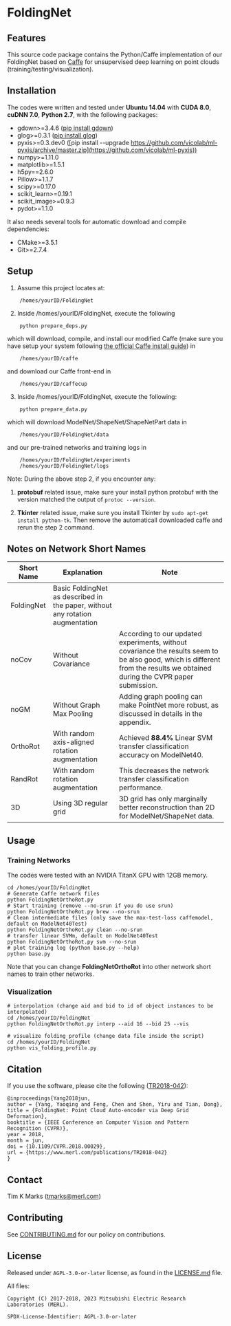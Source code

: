 <!--
Copyright (C) 2023 Mitsubishi Electric Research Laboratories (MERL)

SPDX-License-Identifier: AGPL-3.0-or-later
-->

# FoldingNet

## Features

This source code package contains the Python/Caffe implementation of our FoldingNet based on [Caffe](http://github.com/BVLC/caffe) for unsupervised deep learning on point clouds (training/testing/visualization).

## Installation

The codes were written and tested under **Ubuntu 14.04** with **CUDA 8.0**, **cuDNN 7.0**, **Python 2.7**, with the following packages:
- gdown>=3.4.6 ([pip install gdown](https://github.com/wkentaro/gdown))
- glog>=0.3.1 ([pip install glog](https://github.com/benley/python-glog))
- pyxis>=0.3.dev0 ([pip install --upgrade https://github.com/vicolab/ml-pyxis/archive/master.zip](https://github.com/vicolab/ml-pyxis))
- numpy>=1.11.0
- matplotlib>=1.5.1
- h5py==2.6.0
- Pillow>=1.1.7
- scipy>=0.17.0
- scikit_learn>=0.19.1
- scikit_image>=0.9.3
- pydot>=1.1.0

It also needs several tools for automatic download and compile dependencies:
- CMake>=3.5.1
- Git>=2.7.4

Setup
-----

1. Assume this project locates at:
```
    /homes/yourID/FoldingNet
```

2. Inside /homes/yourID/FoldingNet, execute the following
```
    python prepare_deps.py
```
which will download, compile, and install our modified Caffe (make sure you have setup your system following [the official Caffe install guide](http://caffe.berkeleyvision.org/installation.html)) in
```
    /homes/yourID/caffe
```
and download our Caffe front-end in
```
    /homes/yourID/caffecup
```

3. Inside /homes/yourID/FoldingNet, execute the following:
```
    python prepare_data.py
```
which will download ModelNet/ShapeNet/ShapeNetPart data in
```
    /homes/yourID/FoldingNet/data
```
and our pre-trained networks and training logs in
```
    /homes/yourID/FoldingNet/experiments
    /homes/yourID/FoldingNet/logs
```

Note: During the above step 2, if you encounter any:
1. **protobuf** related issue, make sure your install python protobuf with the version matched the output of `protoc --version`.

2. **Tkinter** related issue, make sure you install Tkinter by `sudo apt-get install python-tk`.
Then remove the automaticall downloaded caffe and rerun the step 2 command.

## Notes on Network Short Names

|Short Name |Explanation|Note|
|-----------|-----------|----|
|FoldingNet |Basic FoldingNet as described in the paper, without any rotation augmentation||
|noCov      |Without Covariance|According to our updated experiments, without covariance the results seem to be also good, which is different from the results we obtained during the CVPR paper submission.|
|noGM       |Without Graph Max Pooling|Adding graph pooling can make PointNet more robust, as discussed in details in the appendix.|
|OrthoRot   |With random axis-aligned rotation augmentation|Achieved **88.4%** Linear SVM transfer classification accuracy on ModelNet40.|
|RandRot    |With random rotation augmentation|This decreases the network transfer classification performance.|
|3D         |Using 3D regular grid|3D grid has only marginally better reconstruction than 2D for ModelNet/ShapeNet data.|

## Usage

### Training Networks

The codes were tested with an NVIDIA TitanX GPU with 12GB memory.

```
cd /homes/yourID/FoldingNet
# Generate Caffe network files
python FoldingNetOrthoRot.py
# Start training (remove --no-srun if you do use srun)
python FoldingNetOrthoRot.py brew --no-srun
# Clean intermediate files (only save the max-test-loss caffemodel, default on ModelNet40Test)
python FoldingNetOrthoRot.py clean --no-srun
# transfer linear SVMm, default on ModelNet40Test
python FoldingNetOrthoRot.py svm --no-srun
# plot training log (python base.py --help)
python base.py
```

Note that you can change **FoldingNetOrthoRot** into other network short names to train other networks.

### Visualization

```
# interpolation (change aid and bid to id of object instances to be interpolated)
cd /homes/yourID/FoldingNet
python FoldingNetOrthoRot.py interp --aid 16 --bid 25 --vis

# visualize folding profile (change data file inside the script)
cd /homes/yourID/FoldingNet
python vis_folding_profile.py
```

## Citation

If you use the software, please cite the following ([TR2018-042](https://merl.com/publications/TR2018-042)):

```
@inproceedings{Yang2018jun,
author = {Yang, Yaoqing and Feng, Chen and Shen, Yiru and Tian, Dong},
title = {FoldingNet: Point Cloud Auto-encoder via Deep Grid Deformation},
booktitle = {IEEE Conference on Computer Vision and Pattern Recognition (CVPR)},
year = 2018,
month = jun,
doi = {10.1109/CVPR.2018.00029},
url = {https://www.merl.com/publications/TR2018-042}
}
```

## Contact

Tim K Marks (<tmarks@merl.com>)

## Contributing

See [CONTRIBUTING.md](CONTRIBUTING.md) for our policy on contributions.

## License

Released under `AGPL-3.0-or-later` license, as found in the [LICENSE.md](LICENSE.md) file.

All files:

```
Copyright (C) 2017-2018, 2023 Mitsubishi Electric Research Laboratories (MERL).

SPDX-License-Identifier: AGPL-3.0-or-later
```
